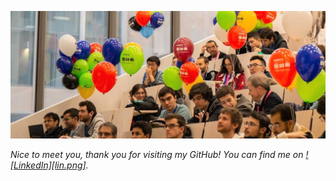 ![Header](3.jpg)

*Nice to meet you, thank you for visiting my GitHub!*
*You can find me on [![LinkedIn][lin.png]][2].*

[2]: https://www.linkedin.com/in/alisia-maria-lupidi/
